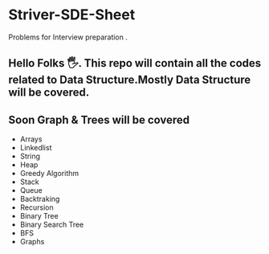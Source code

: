 # Striver-SDE-Sheet
Problems for Interview preparation .
## Hello Folks 🖐. This repo will contain all the codes related to Data Structure.Mostly Data Structure will be covered. 
## Soon Graph & Trees will be covered 

* Arrays
* Linkedlist
* String
* Heap 
* Greedy Algorithm
* Stack
* Queue
* Backtraking
* Recursion
* Binary Tree
* Binary Search Tree
* BFS
* Graphs

